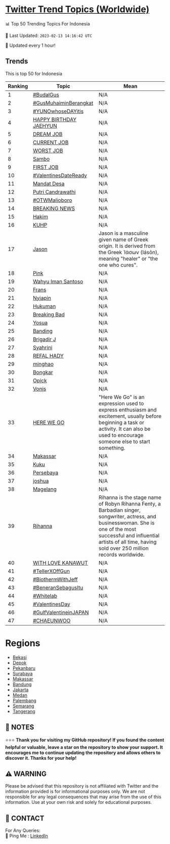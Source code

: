 [Twitter Trend Topics (Worldwide)](https://github.com/ErcinDedeoglu/Twitter-Trend-Topics)
==========


📊 Top 50 Trending Topics For Indonesia

📆 Last Updated: `2023-02-13 14:16:42 UTC`

🔧 Updated every 1 hour!


## Trends

This is top 50 for Indonesia

| Ranking | Topic | Mean |
| ------- | ------------ | ------------ |
| 1 | [#BudalGus](http://twitter.com/search?q=%23BudalGus) | N/A |
| 2 | [#GusMuhaiminBerangkat](http://twitter.com/search?q=%23GusMuhaiminBerangkat) | N/A |
| 3 | [#YUNOwhoseDAYitis](http://twitter.com/search?q=%23YUNOwhoseDAYitis) | N/A |
| 4 | [HAPPY BIRTHDAY JAEHYUN](http://twitter.com/search?q=HAPPY+BIRTHDAY+JAEHYUN) | N/A |
| 5 | [DREAM JOB](http://twitter.com/search?q=DREAM+JOB) | N/A |
| 6 | [CURRENT JOB](http://twitter.com/search?q=CURRENT+JOB) | N/A |
| 7 | [WORST JOB](http://twitter.com/search?q=WORST+JOB) | N/A |
| 8 | [Sambo](http://twitter.com/search?q=Sambo) | N/A |
| 9 | [FIRST JOB](http://twitter.com/search?q=FIRST+JOB) | N/A |
| 10 | [#ValentinesDateReady](http://twitter.com/search?q=%23ValentinesDateReady) | N/A |
| 11 | [Mandat Desa](http://twitter.com/search?q=Mandat+Desa) | N/A |
| 12 | [Putri Candrawathi](http://twitter.com/search?q=Putri+Candrawathi) | N/A |
| 13 | [#OTWMalioboro](http://twitter.com/search?q=%23OTWMalioboro) | N/A |
| 14 | [BREAKING NEWS](http://twitter.com/search?q=BREAKING+NEWS) | N/A |
| 15 | [Hakim](http://twitter.com/search?q=Hakim) | N/A |
| 16 | [KUHP](http://twitter.com/search?q=KUHP) | N/A |
| 17 | [Jason](http://twitter.com/search?q=Jason) | Jason is a masculine given name of Greek origin. It is derived from the Greek Ἰάσων (Iásōn), meaning "healer" or "the one who cures". |
| 18 | [Pink](http://twitter.com/search?q=Pink) | N/A |
| 19 | [Wahyu Iman Santoso](http://twitter.com/search?q=Wahyu+Iman+Santoso) | N/A |
| 20 | [Frans](http://twitter.com/search?q=Frans) | N/A |
| 21 | [Nyiapin](http://twitter.com/search?q=Nyiapin) | N/A |
| 22 | [Hukuman](http://twitter.com/search?q=Hukuman) | N/A |
| 23 | [Breaking Bad](http://twitter.com/search?q=Breaking+Bad) | N/A |
| 24 | [Yosua](http://twitter.com/search?q=Yosua) | N/A |
| 25 | [Banding](http://twitter.com/search?q=Banding) | N/A |
| 26 | [Brigadir J](http://twitter.com/search?q=Brigadir+J) | N/A |
| 27 | [Syahrini](http://twitter.com/search?q=Syahrini) | N/A |
| 28 | [REFAL HADY](http://twitter.com/search?q=REFAL+HADY) | N/A |
| 29 | [minghao](http://twitter.com/search?q=minghao) | N/A |
| 30 | [Bongkar](http://twitter.com/search?q=Bongkar) | N/A |
| 31 | [Opick](http://twitter.com/search?q=Opick) | N/A |
| 32 | [Vonis](http://twitter.com/search?q=Vonis) | N/A |
| 33 | [HERE WE GO](http://twitter.com/search?q=HERE+WE+GO) | "Here We Go" is an expression used to express enthusiasm and excitement, usually before beginning a task or activity. It can also be used to encourage someone else to start something. |
| 34 | [Makassar](http://twitter.com/search?q=Makassar) | N/A |
| 35 | [Kuku](http://twitter.com/search?q=Kuku) | N/A |
| 36 | [Persebaya](http://twitter.com/search?q=Persebaya) | N/A |
| 37 | [joshua](http://twitter.com/search?q=joshua) | N/A |
| 38 | [Magelang](http://twitter.com/search?q=Magelang) | N/A |
| 39 | [Rihanna](http://twitter.com/search?q=Rihanna) | Rihanna is the stage name of Robyn Rihanna Fenty, a Barbadian singer, songwriter, actress, and businesswoman. She is one of the most successful and influential artists of all time, having sold over 250 million records worldwide. |
| 40 | [WITH LOVE KANAWUT](http://twitter.com/search?q=WITH+LOVE+KANAWUT) | N/A |
| 41 | [#TellerXOffGun](http://twitter.com/search?q=%23TellerXOffGun) | N/A |
| 42 | [#BiothermWithJeff](http://twitter.com/search?q=%23BiothermWithJeff) | N/A |
| 43 | [#BeneranSebagusItu](http://twitter.com/search?q=%23BeneranSebagusItu) | N/A |
| 44 | [#Whitelab](http://twitter.com/search?q=%23Whitelab) | N/A |
| 45 | [#ValentinesDay](http://twitter.com/search?q=%23ValentinesDay) | N/A |
| 46 | [#GulfValentineinJAPAN](http://twitter.com/search?q=%23GulfValentineinJAPAN) | N/A |
| 47 | [#CHAEUNWOO](http://twitter.com/search?q=%23CHAEUNWOO) | N/A |



# Regions

* [Bekasi](</Indonesia/Bekasi.md>)
* [Depok](</Indonesia/Depok.md>)
* [Pekanbaru](</Indonesia/Pekanbaru.md>)
* [Surabaya](</Indonesia/Surabaya.md>)
* [Makassar](</Indonesia/Makassar.md>)
* [Bandung](</Indonesia/Bandung.md>)
* [Jakarta](</Indonesia/Jakarta.md>)
* [Medan](</Indonesia/Medan.md>)
* [Palembang](</Indonesia/Palembang.md>)
* [Semarang](</Indonesia/Semarang.md>)
* [Tangerang](</Indonesia/Tangerang.md>)



## 📝 NOTES

⭐⭐⭐ **Thank you for visiting my GitHub repository! If you found the content helpful or valuable, leave a star on the repository to show your support. It encourages me to continue updating the repository and allows others to discover it. Thanks for your help!**


## ⚠️ WARNING

Please be advised that this repository is not affiliated with Twitter and the information provided is for informational purposes only. We are not responsible for any legal consequences that may arise from the use of this information. Use at your own risk and solely for educational purposes.


## 📨 CONTACT

 For Any Queries:  
            🏓 Ping Me : [LinkedIn](https://www.linkedin.com/in/ercindedeoglu/)
